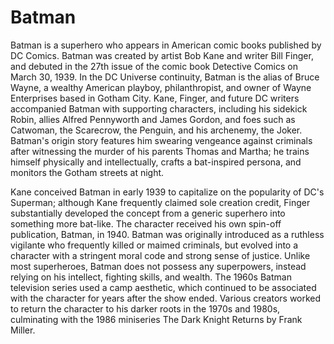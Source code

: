 # Batman

Batman is a superhero who appears in American comic books published by DC Comics. Batman was created by artist Bob Kane and writer Bill Finger, and debuted in the 27th issue of the comic book Detective Comics on March 30, 1939. In the DC Universe continuity, Batman is the alias of Bruce Wayne, a wealthy American playboy, philanthropist, and owner of Wayne Enterprises based in Gotham City. Kane, Finger, and future DC writers accompanied Batman with supporting characters, including his sidekick Robin, allies Alfred Pennyworth and James Gordon, and foes such as Catwoman, the Scarecrow, the Penguin, and his archenemy, the Joker. Batman's origin story features him swearing vengeance against criminals after witnessing the murder of his parents Thomas and Martha; he trains himself physically and intellectually, crafts a bat-inspired persona, and monitors the Gotham streets at night.

Kane conceived Batman in early 1939 to capitalize on the popularity of DC's Superman; although Kane frequently claimed sole creation credit, Finger substantially developed the concept from a generic superhero into something more bat-like. The character received his own spin-off publication, Batman, in 1940. Batman was originally introduced as a ruthless vigilante who frequently killed or maimed criminals, but evolved into a character with a stringent moral code and strong sense of justice. Unlike most superheroes, Batman does not possess any superpowers, instead relying on his intellect, fighting skills, and wealth. The 1960s Batman television series used a camp aesthetic, which continued to be associated with the character for years after the show ended. Various creators worked to return the character to his darker roots in the 1970s and 1980s, culminating with the 1986 miniseries The Dark Knight Returns by Frank Miller.
